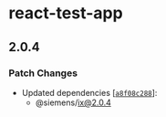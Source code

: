 # react-test-app

## 2.0.4

### Patch Changes

- Updated dependencies [[`a8f08c288`](https://github.com/danielleroux/ix/commit/a8f08c2886a24dde8f732e9215caf30652427177)]:
  - @siemens/ix@2.0.4

